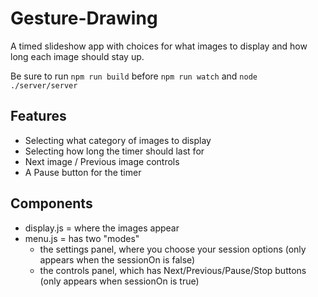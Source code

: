 # Gesture-Drawing
A timed slideshow app with choices for what images to display and how long each image should stay up.

Be sure to run `npm run build` before `npm run watch` and `node ./server/server`

## Features
- Selecting what category of images to display
- Selecting how long the timer should last for
- Next image / Previous image controls
- A Pause button for the timer

## Components
- display.js = where the images appear
- menu.js = has two "modes"
  - the settings panel, where you choose your session options (only appears when the sessionOn is false)
  - the controls panel, which has Next/Previous/Pause/Stop buttons (only appears when sessionOn is true)


